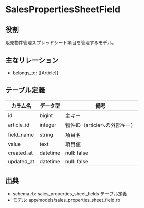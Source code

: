 # SalesPropertiesSheetField

## 役割
販売物件管理スプレッドシート項目を管理するモデル。

## 主なリレーション
- belongs_to: [[Article]]

## テーブル定義

| カラム名 | データ型 | 備考 |
|---|---|---|
| id | bigint | 主キー |
| article_id | integer | 物件ID（articleへの外部キー） |
| field_name | string | 項目名 |
| value | text | 項目値 |
| created_at | datetime | null: false |
| updated_at | datetime | null: false |

## 出典
- schema.rb: sales_properties_sheet_fields テーブル定義
- モデル: app/models/sales_properties_sheet_field.rb 